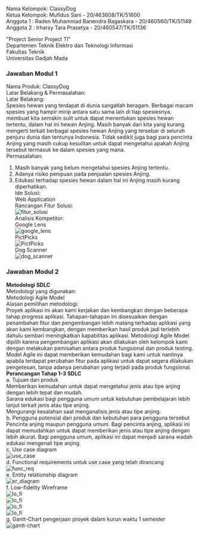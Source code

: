 Nama Kelompok: ClassyDog  
Ketua Kelompok: Mufidus Sani - 20/463608/TK/51600  
Anggota 1 : Raden Muhammad Banendra Bagaskara - 20/460560/TK/51149  
Anggota 2 : Irharsy Tara Prasetya - 20/460547/TK/51136  
  
"Project Senior Project TI"  
Departemen Teknik Elektro dan Teknologi Informasi  
Fakultas Teknik  
Universitas Gadjah Mada  
  
### Jawaban Modul 1  
Nama Produk: ClassyDog  
Latar Belakang & Permasalahan:  
Latar Belakang:  
Spesies hewan yang terdapat di dunia sangatlah beragam. Berbagai macam spesies yang hampir mirip antara satu sama lain di tiap spesiesnya, membuat kita semakin sulit untuk dapat menentukan spesies hewan tertentu, dalam hal ini hewan Anjing. Masih banyak dari kita yang kurang mengerti terkait berbagai spesies hewan Anjing yang tersebar di seluruh penjuru dunia dan tentunya Indonesia. Tidak sedikit juga bagi para pencinta Anjing yang masih cukup kesulitan untuk dapat mengetahui apakah Anjing tersebut termasuk ke dalam spesies yang mana.  
Permasalahan:  
1. Masih banyak yang belum mengetahui spesies Anjing tertentu.  
2. Adanya risiko penipuan pada penjualan spesies Anjing.  
3. Edukasi terhadap spesies hewan dalam hal ini Anjing masih kurang diperhatikan.  
Ide Solusi:  
Web Application  
Rancangan Fitur Solusi:  
![fitur_solusi](https://github.com/mufidussani/classydog/blob/main/docs/image/rancangan_fitur.png?raw=true)  
Analisis Kompetitor:  
Google Lens  
![google_lens](https://github.com/mufidussani/classydog/blob/main/docs/image/google_lens.png?raw=true)  
PictPicks  
![PictPicks](https://github.com/mufidussani/classydog/blob/main/docs/image/pictpicks.png?raw=true)  
Dog Scanner  
![dog_scanner](https://github.com/mufidussani/classydog/blob/main/docs/image/dog_scanner.png?raw=true)  
  
### Jawaban Modul 2  
__Metodologi SDLC__  
Metodologi yang digunakan:  
Metodologi Agile Model  
Alasan pemilihan metodologi:  
Proyek aplikasi ini akan kami kerjakan dan kembangkan dengan beberapa tahap progress aplikasi. Tahapan-tahapan ini disesuaikan dengan penambahan fitur dan pengembangan lebih matang terhadap aplikasi yang akan kami kembangkan, dengan memberikan hasil produk jadi terlebih dahulu sembari meningkatkan kapabilitas aplikasi. Metodologi Agile Model dipilih karena pengembangan aplikasi akan dilakukan oleh kelompok kami dengan melakukan pemisahan antara produk fungsional dan produk testing. Model Agile ini dapat memberikan kemudahan bagi kami untuk nantinya apabila terdapat perubahan fitur pada aplikasi untuk dapat segera dilakukan pengetesan, tanpa adanya perubahan yang terjadi pada produk fungsional.  
__Perancangan Tahap 1-3 SDLC__  
a. Tujuan dari produk  
Memberikan kemudahan untuk dapat mengetahui jenis atau tipe anjing dengan lebih tepat dan mudah.  
Sarana edukasi bagi pengguna umum untuk kebutuhan pembelajaran lebih lanjut terkait jenis atau tipe anjing.  
Mengurangi kesalahan saat menganalisis jenis atau tipe anjing.  
b. Pengguna potensial dari produk dan kebutuhan para pengguna tersebut  
Pencinta anjing maupun pengguna umum. Bagi pencinta anjing, aplikasi ini dapat memudahkan untuk dapat memberikan jenis atau tipe anjing dengan lebih akurat. Bagi pengguna umum, aplikasi ini dapat menjadi sarana wadah edukasi mengenali tipe anjing.  
c. Use case diagram  
![use_case](https://github.com/mufidussani/classydog/blob/main/docs/image/USE%20CASE.drawio%20(1).png?raw=true)  
d. Functional requirements untuk use case yang telah dirancang  
![func_req](https://github.com/mufidussani/classydog/blob/main/docs/image/functional_req.png?raw=true)  
e. Entity relationship diagram  
![er_diagram](https://github.com/mufidussani/classydog/blob/main/docs/image/dog_scanner.png?raw=true)  
f. Low-fidelity Wireframe  
![lo_fi](https://github.com/mufidussani/classydog/blob/main/docs/image/Desktop%20-%201.png?raw=true)  
![lo_fi](https://github.com/mufidussani/classydog/blob/main/docs/image/Desktop%20-%202.png?raw=true)  
![lo_fi](https://github.com/mufidussani/classydog/blob/main/docs/image/Desktop%20-%203.png?raw=true)  
![lo_fi](https://github.com/mufidussani/classydog/blob/main/docs/image/Desktop%20-%204.png?raw=true)  
g. Gantt-Chart pengerjaan proyek dalam kurun waktu 1 semester  
![gantt-chart](https://github.com/mufidussani/classydog/blob/main/docs/image/gantt_chart.png?raw=true)  